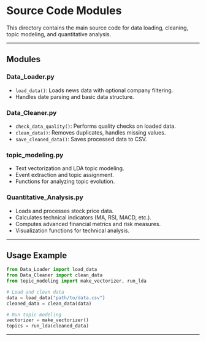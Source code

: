 # Source Code Modules

This directory contains the main source code for data loading, cleaning, topic modeling, and quantitative analysis.

---

## Modules

### Data_Loader.py
- `load_data()`: Loads news data with optional company filtering.
- Handles date parsing and basic data structure.

### Data_Cleaner.py
- `check_data_quality()`: Performs quality checks on loaded data.
- `clean_data()`: Removes duplicates, handles missing values.
- `save_cleaned_data()`: Saves processed data to CSV.

### topic_modeling.py
- Text vectorization and LDA topic modeling.
- Event extraction and topic assignment.
- Functions for analyzing topic evolution.

### Quantitative_Analysis.py
- Loads and processes stock price data.
- Calculates technical indicators (MA, RSI, MACD, etc.).
- Computes advanced financial metrics and risk measures.
- Visualization functions for technical analysis.

---

## Usage Example

```python
from Data_Loader import load_data
from Data_Cleaner import clean_data
from topic_modeling import make_vectorizer, run_lda

# Load and clean data
data = load_data("path/to/data.csv")
cleaned_data = clean_data(data)

# Run topic modeling
vectorizer = make_vectorizer()
topics = run_lda(cleaned_data)
```

---
